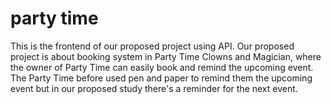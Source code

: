 # party time
This is the frontend of our proposed project using API. Our proposed project is about booking system in Party Time Clowns and Magician, where the owner of Party Time can easily book and remind the upcoming event. The Party Time before used pen and paper to remind them the upcoming event but in our proposed study there's a reminder for the next event.
